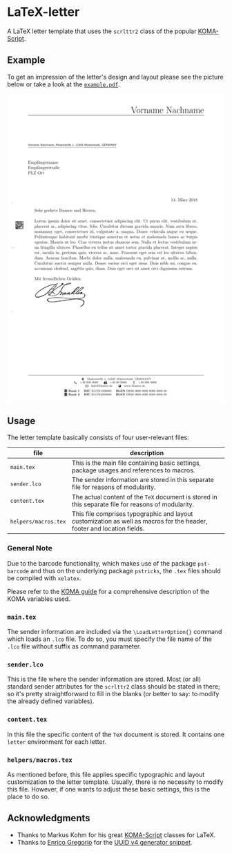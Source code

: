 # LaTeX-letter
A LaTeX letter template that uses the `scrlttr2` class of the popular [KOMA-Script](https://www.komascript.de/).

## Example
To get an impression of the letter's design and layout please see the picture below or take a look at the [`example.pdf`](./_example/example.pdf).

![LaTeX-letter example](./_example/example.png)


## Usage
The letter template basically consists of four user-relevant files:

| file                  | description                                                                                                               |
| ----                  | -----------                                                                                                               |
| `main.tex`            | This is the main file containing basic settings, package usages and references to macros.                                 |
| `sender.lco`          | The sender information are stored in this separate file for reasons of modularity.                                        |
| `content.tex`         | The actual content of the `TeX` document is stored in this separate file for reasons of modularity.                       |
| `helpers/macros.tex`  | This file comprises typographic and layout customization as well as macros for the header, footer and location fields.    |

### General Note
Due to the barcode functionality, which makes use of the package `pst-barcode` and thus on the underlying package `pstricks`, the `.tex` files should be compiled with `xelatex`.

Please refer to the [KOMA guide](https://www.ctan.org/pkg/scrlttr2) for a comprehensive description of the KOMA variables used.


### `main.tex`
The sender information are included via the `\LoadLetterOption{}` command which loads an `.lco` file. To do so, you must specify the file name of the `.lco` file without suffix as command parameter.


### `sender.lco`
This is the file where the sender information are stored. Most (or all) standard sender attributes for the `scrlttr2` class should be stated in there; so it's pretty straightforward to fill in the blanks (or better to say: to modify the already defined variables).


### `content.tex`
In this file the specific content of the `TeX` document is stored. It contains one `letter` environment for each letter.


### `helpers/macros.tex`
As mentioned before, this file applies specific typographic and layout customization to the letter template. Usually, there is no necessity to modify this file. However, if one wants to adjust these basic settings, this is the place to do so.


## Acknowledgments
* Thanks to Markus Kohm for his great [KOMA-Script](https://www.komascript.de/) classes for LaTeX.
* Thanks to [Enrico Gregorio](https://github.com/eg9) for the [UUID v4 generator snippet](https://tex.stackexchange.com/questions/332329/how-can-one-create-a-random-guid).